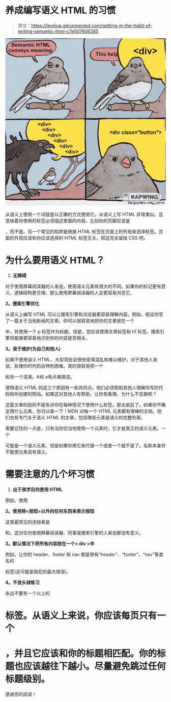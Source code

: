 # 养成编写语义 HTML 的习惯

> 原文：<https://levelup.gitconnected.com/getting-in-the-habit-of-writing-semantic-html-c7e507606385>

![](img/0af8c08e0e1986bf4ebeae194cb6db20.png)

从语义上使用一个词就是以正确的方式使用它。从语义上写 HTML 非常类似。这意味着你使用的标签必须描述里面的内容。比如你的页脚应该是

，而不是。另一个常见的陷阱是根据 HTML 标签在页面上的外观来选择标签。页面的外观应该和你应该选择的 HTML 标签无关。把这完全留给 CSS 吧。

# 为什么要用语义 HTML？

1.  **无障碍**

对于使用屏幕阅读器的人来说，使用语义元素有很大的不同。如果你的标记更有意义，逻辑结构更合理，那么使用屏幕阅读器的人会更容易浏览它。

**2。搜索引擎优化**

从语义上编写 HTML 可以让搜索引擎和浏览器更容易理解内容。例如，假设你写了一篇关于当地新闻的文章。你可以很容易地把你的文章放在一个

中，并使用一个 p 标签作为标题。但是，您应该使用文章标签和 h1 标签。搜索引擎将能够更容易地识别你的内容是否相关。

**3。易于维护(为自己和他人)**

如果不使用语义 HTML，大型项目会很快变得混乱和难以维护。对于其他人来说，处理你的代码会特别困难。真的很容易把一个

和另一个混淆。A和 a有点难搞混。

使用语义 HTML 的这三个原因有一些共同点。他们必须帮助其他人理解你写的代码和你创建的网站。如果这对其他人有帮助，让你有条理，为什么不去做呢？

这篇文章的目的不是告诉你在每种情况下使用什么标签。那太疯狂了。如果你不确定用什么元素，你可以查一下！MDN 对每一个 HTML 元素都有很棒的文档。他们也有专门关于语义 HTML 的文章，包括哪些元素是语义的完整列表。

需要记住的一点是，只有当你恰当地使用一个元素时，它才是真正的语义元素。一个

可能是一个语义元素，但是如果你用它来代替一个或者一个就不是了。名称本身并不能使元素具有语义。

# 需要注意的几个坏习惯

1.  **出于美学目的使用 HTML**

例如，使用

**2。使用除<按钮>以外的任何东西来表示按钮**

这里最常见的违规者是

和。这对任何使用屏幕阅读器、同事或搜索引擎的人来说都没有意义。

**3。默认情况下将所有内容放在一个< div >中**

例如，让你的 header、footer 和 nav 都是带有“header”、“footer”、“nav”等类名的

标签(这可能是我犯的最大错误)。

**4。不良头球练习**

永远不要有一个以上的

# 标签。从语义上来说，你应该每页只有一个

# ，并且它应该和你的标题相匹配。你的标题也应该越往下越小。尽量避免跳过任何标题级别。

感谢您的阅读！